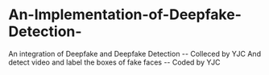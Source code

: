 # An-Implementation-of-Deepfake-Detection-
An integration of Deepfake and Deepfake Detection -- Colleced by YJC
And detect video and label the boxes of fake faces -- Coded by YJC
